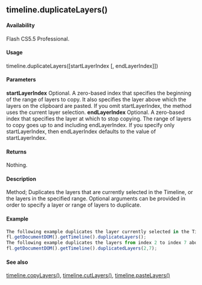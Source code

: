 ## timeline.duplicateLayers()

#### Availability

Flash CS5.5 Professional.

#### Usage

timeline.duplicateLayers(\[startLayerIndex \[, endLayerIndex\]\])

#### Parameters

**startLayerIndex** Optional. A zero-based index that specifies the beginning of the range of layers to copy. It also specifies the layer above which the layers on the clipboard are pasted. If you omit startLayerIndex, the method uses the current layer selection.
**endLayerIndex** Optional. A zero-based index that specifies the layer at which to stop copying. The range of layers to copy goes up to and including endLayerIndex. If you specify only startLayerIndex, then endLayerIndex defaults to the value of startLayerIndex.

#### Returns

Nothing.

#### Description

Method; Duplicates the layers that are currently selected in the Timeline, or the layers in the specified range. Optional arguments can be provided in order to specify a layer or range of layers to duplicate.

#### Example

```javascript
The following example duplicates the layer currently selected in the Timeline:
fl.getDocumentDOM().getTimeline().duplicateLayers();
The following example duplicates the layers from index 2 to index 7 above layer index 2:
fl.getDocumentDOM().getTimeline().duplicatedLayers(2,7);

```
#### See also

[timeline.copyLayers()](../Timeline_object/timelin7.md), [timeline.cutLayers()](../Timeline_object/timeli15.md), [timeline.pasteLayers()](../Timeline_object/timeli35.md)
